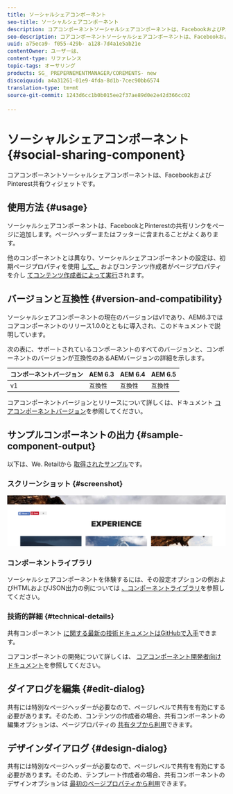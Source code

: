 ```yaml
---
title: ソーシャルシェアコンポーネント
seo-title: ソーシャルシェアコンポーネント
description: コアコンポーネントソーシャルシェアコンポーネントは、FacebookおよびPinterest共有ウィジェットです。
seo-description: コアコンポーネントソーシャルシェアコンポーネントは、FacebookおよびPinterest共有ウィジェットです。
uuid: a75eca9- f055-429b- a128-7d4a1e5ab21e
contentOwner: ユーザーは、
content-type: リファレンス
topic-tags: オーサリング
products: SG_ PREPERNEMENTMANAGER/COREMENTS- new
discoiquuid: a4a31261-01e9-4fda-8d1b-7cec90bb6574
translation-type: tm+mt
source-git-commit: 1243d6cc1b0b015ee2f37ae89d0e2e42d366cc02

---
```



# ソーシャルシェアコンポーネント{#social-sharing-component}

コアコンポーネントソーシャルシェアコンポーネントは、FacebookおよびPinterest共有ウィジェットです。

## 使用方法 {#usage}

ソーシャルシェアコンポーネントは、FacebookとPinterestの共有リンクをページに追加します。ページヘッダーまたはフッターに含まれることがよくあります。

他のコンポーネントとは異なり、ソーシャルシェアコンポーネントの設定は、初期ページプロパティを使用 [して、](https://helpx.adobe.com/experience-manager/6-5/sites/authoring/using/templates.html) およびコンテンツ作成者がページプロパティを介し [てコンテンツ作成者によって実行](https://helpx.adobe.com/experience-manager/6-5/sites/authoring/using/editing-page-properties.html)されます。

## バージョンと互換性 {#version-and-compatibility}

ソーシャルシェアコンポーネントの現在のバージョンはv1であり、AEM6.3ではコアコンポーネントのリリース1.0.0とともに導入され、このドキュメントで説明しています。

次の表に、サポートされているコンポーネントのすべてのバージョンと、コンポーネントのバージョンが互換性のあるAEMバージョンの詳細を示します。

| コンポーネントバージョン | AEM 6.3 | AEM 6.4 | AEM 6.5 |
|--- |--- |--- |--- |
| v1 | 互換性 | 互換性 | 互換性 |


コアコンポーネントバージョンとリリースについて詳しくは、ドキュメント [コアコンポーネントバージョン](versions.md)を参照してください。

## サンプルコンポーネントの出力 {#sample-component-output}

以下は、We. Retailから [取得されたサンプル](https://helpx.adobe.com/experience-manager/6-5/sites/developing/using/we-retail.html)です。

### スクリーンショット {#screenshot}

![](assets/chlimage_1-6.png)

### コンポーネントライブラリ

ソーシャルシェアコンポーネントを体験するには、その設定オプションの例およびHTMLおよびJSON出力の例については [、コンポーネントライブラリ](http://opensource.adobe.com/aem-core-wcm-components/library/social-sharing.html)を参照してください。

### 技術的詳細 {#technical-details}

共有コンポーネント [に関する最新の技術ドキュメントはGitHubで入手](https://github.com/adobe/aem-core-wcm-components/blob/master/content/src/content/jcr_root/apps/core/wcm/components/sharing/v1/sharing)できます。

コアコンポーネントの開発について詳しくは、 [コアコンポーネント開発者向けドキュメント](developing.md)を参照してください。

## ダイアログを編集 {#edit-dialog}

共有には特別なページヘッダーが必要なので、ページレベルで共有を有効にする必要があります。そのため、コンテンツの作成者の場合、共有コンポーネントの編集オプションは、ページプロパティの [共有タブから利用](https://helpx.adobe.com/experience-manager/6-5/sites/authoring/using/editing-page-properties.html)できます。

## デザインダイアログ {#design-dialog}

共有には特別なページヘッダーが必要なので、ページレベルで共有を有効にする必要があります。そのため、テンプレート作成者の場合、共有コンポーネントのデザインオプションは [最初のページプロパティから利用](https://helpx.adobe.com/experience-manager/6-5/sites/authoring/using/templates.html)できます。